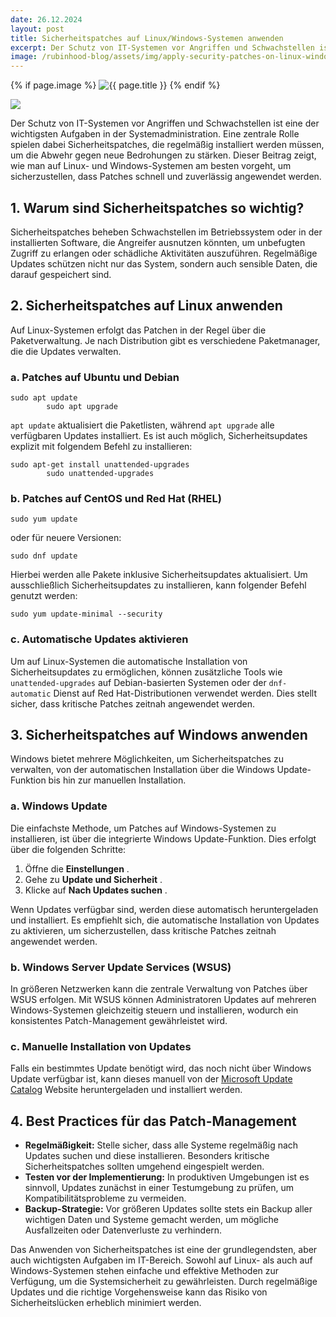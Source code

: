 ```yaml
---
date: 26.12.2024
layout: post
title: Sicherheitspatches auf Linux/Windows-Systemen anwenden
excerpt: Der Schutz von IT-Systemen vor Angriffen und Schwachstellen ist eine der wichtigsten Aufgaben in der Systemadministration. Eine zentrale Rolle spielen dabei Sicherheitspatches, die regelmäßig installiert werden müssen, um die Abwehr gegen neue Bedrohungen zu stärken. Dieser Beitrag zeigt, wie man auf Linux- und Windows-Systemen am besten vorgeht, um sicherzustellen, dass Patches schnell und zuverlässig angewendet werden.
image: /rubinhood-blog/assets/img/apply-security-patches-on-linux-windows-systems/001.jpg
---
```


{% if page.image %}
  <img src="{{ page.image }}" alt="{{ page.title }}" loading="lazy">
{% endif %}


![](/rubinhood-blog/assets/img/apply-security-patches-on-linux-windows-systems/001.jpg)

Der Schutz von IT-Systemen vor Angriffen und Schwachstellen ist eine der wichtigsten Aufgaben in der Systemadministration. Eine zentrale Rolle spielen dabei Sicherheitspatches, die regelmäßig installiert werden müssen, um die Abwehr gegen neue Bedrohungen zu stärken. Dieser Beitrag zeigt, wie man auf Linux- und Windows-Systemen am besten vorgeht, um sicherzustellen, dass Patches schnell und zuverlässig angewendet werden.

## 1. Warum sind Sicherheitspatches so wichtig?

Sicherheitspatches beheben Schwachstellen im Betriebssystem oder in der installierten Software, die Angreifer ausnutzen könnten, um unbefugten Zugriff zu erlangen oder schädliche Aktivitäten auszuführen. Regelmäßige Updates schützen nicht nur das System, sondern auch sensible Daten, die darauf gespeichert sind.

## 2. Sicherheitspatches auf Linux anwenden

Auf Linux-Systemen erfolgt das Patchen in der Regel über die Paketverwaltung. Je nach Distribution gibt es verschiedene Paketmanager, die die Updates verwalten.

### a. Patches auf Ubuntu und Debian

```
sudo apt update
        sudo apt upgrade
```

`apt update` aktualisiert die Paketlisten, während `apt upgrade` alle verfügbaren Updates installiert. Es ist auch möglich, Sicherheitsupdates explizit mit folgendem Befehl zu installieren:

```
sudo apt-get install unattended-upgrades
        sudo unattended-upgrades
```

### b. Patches auf CentOS und Red Hat (RHEL)

```
sudo yum update
```

oder für neuere Versionen:

```
sudo dnf update
```

Hierbei werden alle Pakete inklusive Sicherheitsupdates aktualisiert. Um ausschließlich Sicherheitsupdates zu installieren, kann folgender Befehl genutzt werden:

```
sudo yum update-minimal --security
```

### c. Automatische Updates aktivieren

Um auf Linux-Systemen die automatische Installation von Sicherheitsupdates zu ermöglichen, können zusätzliche Tools wie `unattended-upgrades` auf Debian-basierten Systemen oder der `dnf-automatic` Dienst auf Red Hat-Distributionen verwendet werden. Dies stellt sicher, dass kritische Patches zeitnah angewendet werden.

## 3. Sicherheitspatches auf Windows anwenden

Windows bietet mehrere Möglichkeiten, um Sicherheitspatches zu verwalten, von der automatischen Installation über die Windows Update-Funktion bis hin zur manuellen Installation.

### a. Windows Update

Die einfachste Methode, um Patches auf Windows-Systemen zu installieren, ist über die integrierte Windows Update-Funktion. Dies erfolgt über die folgenden Schritte:

1. Öffne die  **Einstellungen** .
2. Gehe zu  **Update und Sicherheit** .
3. Klicke auf  **Nach Updates suchen** .

Wenn Updates verfügbar sind, werden diese automatisch heruntergeladen und installiert. Es empfiehlt sich, die automatische Installation von Updates zu aktivieren, um sicherzustellen, dass kritische Patches zeitnah angewendet werden.

### b. Windows Server Update Services (WSUS)

In größeren Netzwerken kann die zentrale Verwaltung von Patches über WSUS erfolgen. Mit WSUS können Administratoren Updates auf mehreren Windows-Systemen gleichzeitig steuern und installieren, wodurch ein konsistentes Patch-Management gewährleistet wird.

### c. Manuelle Installation von Updates

Falls ein bestimmtes Update benötigt wird, das noch nicht über Windows Update verfügbar ist, kann dieses manuell von der [Microsoft Update Catalog](https://www.catalog.update.microsoft.com/) Website heruntergeladen und installiert werden.

## 4. Best Practices für das Patch-Management

* **Regelmäßigkeit:** Stelle sicher, dass alle Systeme regelmäßig nach Updates suchen und diese installieren. Besonders kritische Sicherheitspatches sollten umgehend eingespielt werden.
* **Testen vor der Implementierung:** In produktiven Umgebungen ist es sinnvoll, Updates zunächst in einer Testumgebung zu prüfen, um Kompatibilitätsprobleme zu vermeiden.
* **Backup-Strategie:** Vor größeren Updates sollte stets ein Backup aller wichtigen Daten und Systeme gemacht werden, um mögliche Ausfallzeiten oder Datenverluste zu verhindern.

Das Anwenden von Sicherheitspatches ist eine der grundlegendsten, aber auch wichtigsten Aufgaben im IT-Bereich. Sowohl auf Linux- als auch auf Windows-Systemen stehen einfache und effektive Methoden zur Verfügung, um die Systemsicherheit zu gewährleisten. Durch regelmäßige Updates und die richtige Vorgehensweise kann das Risiko von Sicherheitslücken erheblich minimiert werden.
